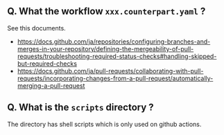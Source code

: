 ## Q. What the workflow `xxx.counterpart.yaml` ?

See this documents.

- https://docs.github.com/ja/repositories/configuring-branches-and-merges-in-your-repository/defining-the-mergeability-of-pull-requests/troubleshooting-required-status-checks#handling-skipped-but-required-checks
- https://docs.github.com/ja/pull-requests/collaborating-with-pull-requests/incorporating-changes-from-a-pull-request/automatically-merging-a-pull-request

## Q. What is the `scripts` directory ?

The directory has shell scripts which is only used on github actions.
